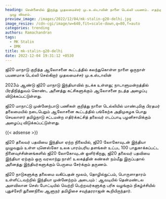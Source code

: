 ```yaml
---
heading: சென்னையில் இருந்து முதலமைச்சர் மு.க.ஸ்டாலின் நாளை டெல்லி பயணம். எதற்கு?
  முழு விவரம்.
preview_image: /images/2022/12/04/mk-stalin-g20-delhi.jpg
image_resize: /cdn-cgi/image/w=640,fit=scale-down,q=80,f=auto
categories: trending
authors: Ramachandran
tags:
  - MK Stalin
  - DMK
title: mk-stalin-g20-delhi
date: 2022-12-04 19:31:12 +0530
---
```

ஜி20 மாநாடு குறித்த ஆலோசனை கூட்டத்தில் கலந்துகொள்ள நாளை ஒருநாள் பயணமாக டெல்லி செல்கிறார் முதலமைச்சர் மு.க.ஸ்டாலின்

2023ம் ஆண்டு ஜி20 மாநாடு இந்தியாவில் நடக்க உள்ளது; நாடாளுமன்றத்தில் பிரதிநித்துவம் கொண்ட அனைத்து கட்சிகளுக்கும் ஆலோசனை நடத்த அழைப்பு விடுக்கப்பட்டுள்ளது.

ஜி20 மாநாட்டு முன்னேற்பாடு பணிகள் குறித்து நாளை டெல்லியில் மாண்புமிகு பிரதமர் தலைமையில் நடைபெறும் ஆலோசனை கூட்டத்தில் பங்கேற்க அதிமுகழக பொது செயலாளர் தமிழ்நாடு சட்டமன்ற எதிர்க்கட்சித் தலைவர் எடப்பாடி பழனிசாமிக்கும் அழைப்பு விடுக்கப்பட்டுள்ளது.

{{< adsense >}}

ஜி20 தலைவர் பதவியை இந்தியா ஏற்ற நிலையில்,
ஜி20 லோகோவுடன் இந்தியா முழுவதும் உள்ள யுனெஸ்கோ உலக பாரம்பரிய தளங்கள் உட்பட 100 பாதுகாக்கப்பட்ட நினைவுச்சின்னங்களில் ஜி20 லோகோவுடன் ஒளிர்கிறது, ஜி20 தலைவர் பதவியை இந்தியா ஏற்கும் ஒரு வரலாற்று நாள்! உலகத்தின் கண்கள் நம்மீது இருப்பதால் அனைத்து இந்தியர்களுக்கும் பெருமை சேர்க்கும் தருணம்.

ஜி20 நாடுகளுக்கு தலைமை வகிப்பதன் மூலம், தொழில்நுட்பம், பொருளாதாரம் உள்ளிட்டவற்றில் இந்தியா முன்னேற்றம் அடையும் : ஆவடியில் தென்மண்டல அளவிலான செஸ் போட்டியில்  வெற்றி பெற்றவர்களுக்கு பரிசு வழங்கும் நிகழ்ச்சியில் புதுச்சேரி துணைநிலை ஆளுநர் தமிழிசை சவுந்தரராஜன் கூறியிருந்தார்.
